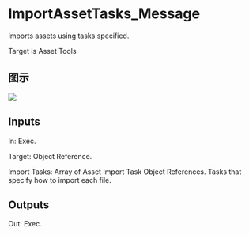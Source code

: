 # ImportAssetTasks_Message

Imports assets using tasks specified.

Target is Asset Tools

## 图示

![]($-20221218-18480938.png)

## Inputs

In: Exec.

Target: Object Reference.

Import Tasks: Array of Asset Import Task Object References. Tasks that specify how to import each file.  

## Outputs

Out: Exec.

